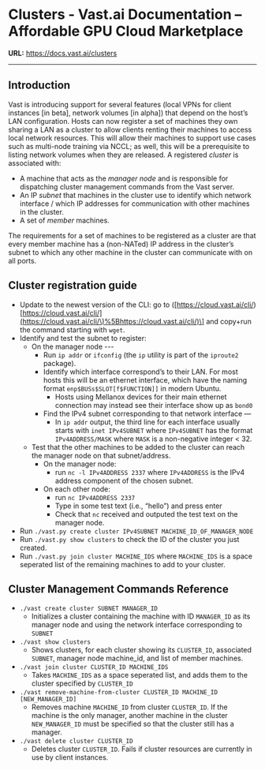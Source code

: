 # Clusters - Vast.ai Documentation – Affordable GPU Cloud Marketplace

**URL:** https://docs.vast.ai/clusters

---

## Introduction

Vast is introducing support for several features (local VPNs for client instances \[in beta\], network volumes \[in alpha\]) that depend on the host’s LAN configuration. Hosts can now register a set of machines they own sharing a LAN as a cluster to allow clients renting their machines to access local network resources. This will allow their machines to support use cases such as multi-node training via NCCL; as well, this will be a prerequisite to listing network volumes when they are released. A registered _cluster_ is associated with:

*   A machine that acts as the _manager node_ and is responsible for dispatching cluster management commands from the Vast server.
*   An IP _subnet_ that machines in the cluster use to identify which network interface / which IP addresses for communication with other machines in the cluster.
*   A set of _member_ machines.

The requirements for a set of machines to be registered as a cluster are that every member machine has a (non-NATed) IP address in the cluster’s subnet to which any other machine in the cluster can communicate with on all ports.

## Cluster registration guide

*   Update to the newest version of the CLI: go to ([https://cloud.vast.ai/cli/)\[https://cloud.vast.ai/cli/](https://cloud.vast.ai/cli/\)%5Bhttps://cloud.vast.ai/cli/)\] and copy+run the command starting with `wget`.
*   Identify and test the subnet to register:
    *   On the manager node ---
        *   Run `ip addr` or `ifconfig` (the `ip` utility is part of the `iproute2` package).
        *   Identify which interface correspond’s to their LAN. For most hosts this will be an ethernet interface, which have the naming format `enp$BUSs$SLOT[f$FUNCTION]]` in modern Ubuntu.
            *   Hosts using Mellanox devices for their main ethernet connection may instead see their interface show up as `bond0`
        *   Find the IPv4 subnet corresponding to that network interface —
            *   In `ip addr` output, the third line for each interface usually starts with `inet IPv4SUBNET` where `IPv4SUBNET` has the format `IPv4ADDRESS/MASK` where `MASK` is a non-negative integer < 32.
    *   Test that the other machines to be added to the cluster can reach the manager node on that subnet/address.
        *   On the manager node:
            *   run `nc -l IPv4ADDRESS 2337` where `IPv4ADDRESS` is the IPv4 address component of the chosen subnet.
        *   On each other node:
            *   run `nc IPv4ADDRESS 2337`
            *   Type in some test text (i.e., “hello”) and press enter
            *   Check that `nc` received and outputed the test text on the manager node.
*   Run `./vast.py create cluster IPv4SUBNET MACHINE_ID_OF_MANAGER_NODE`
*   Run `./vast.py show clusters` to check the ID of the cluster you just created.
*   Run `./vast.py join cluster MACHINE_IDS` where `MACHINE_IDS` is a space seperated list of the remaining machines to add to your cluster.

## Cluster Management Commands Reference

*   `./vast create cluster SUBNET MANAGER_ID`
    *   Initializes a cluster containing the machine with ID `MANAGER_ID` as its manager node and using the network interface corresponding to `SUBNET`
*   `./vast show clusters`
    *   Shows clusters, for each cluster showing its `CLUSTER_ID`, associated `SUBNET`, manager node machine\_id, and list of member machines.
*   `./vast join cluster CLUSTER_ID MACHINE_IDS`
    *   Takes `MACHINE_IDS` as a space seperated list, and adds them to the cluster specified by `CLUSTER_ID`
*   `./vast remove-machine-from-cluster CLUSTER_ID MACHINE_ID [NEW_MANAGER_ID]`
    *   Removes machine `MACHINE_ID` from cluster `CLUSTER_ID`. If the machine is the only manager, another machine in the cluster `NEW_MANAGER_ID` must be specified so that the cluster still has a manager.
*   `./vast delete cluster CLUSTER_ID`
    *   Deletes cluster `CLUSTER_ID`. Fails if cluster resources are currently in use by client instances.